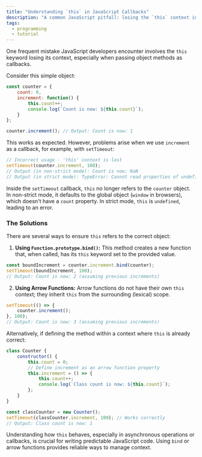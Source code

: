 ```yaml
---
title: "Understanding `this` in JavaScript Callbacks"
description: "A common JavaScript pitfall: losing the `this` context in callbacks and how to fix it."
tags:
  - programming
  - tutorial
---
```


One frequent mistake JavaScript developers encounter involves the `this` keyword losing its context, especially when passing object methods as callbacks.

Consider this simple object:

```javascript
const counter = {
    count: 0,
    increment: function() {
        this.count++;
        console.log(`Count is now: ${this.count}`);
    }
};

counter.increment(); // Output: Count is now: 1
```

This works as expected. However, problems arise when we use `increment` as a callback, for example, with `setTimeout`:

```javascript
// Incorrect usage - 'this' context is lost
setTimeout(counter.increment, 100);
// Output (in non-strict mode): Count is now: NaN
// Output (in strict mode): TypeError: Cannot read properties of undefined (reading 'count')
```

Inside the `setTimeout` callback, `this` no longer refers to the `counter` object. In non-strict mode, it defaults to the global object (`window` in browsers), which doesn't have a `count` property. In strict mode, `this` is `undefined`, leading to an error.

### The Solutions

There are several ways to ensure `this` refers to the correct object:

1.  **Using `Function.prototype.bind()`:** This method creates a new function that, when called, has its `this` keyword set to the provided value.

```javascript
const boundIncrement = counter.increment.bind(counter);
setTimeout(boundIncrement, 100);
// Output: Count is now: 2 (assuming previous increments)
```

2.  **Using Arrow Functions:** Arrow functions do not have their own `this` context; they inherit `this` from the surrounding (lexical) scope.

```javascript
setTimeout(() => {
    counter.increment();
}, 100);
// Output: Count is now: 3 (assuming previous increments)
```
Alternatively, if defining the method within a context where `this` is already correct:
```javascript
class Counter {
    constructor() {
        this.count = 0;
        // Define increment as an arrow function property
        this.increment = () => {
            this.count++;
            console.log(`Class count is now: ${this.count}`);
        };
    }
}

const classCounter = new Counter();
setTimeout(classCounter.increment, 100); // Works correctly
// Output: Class count is now: 1
```

Understanding how `this` behaves, especially in asynchronous operations or callbacks, is crucial for writing predictable JavaScript code. Using `bind` or arrow functions provides reliable ways to manage context.